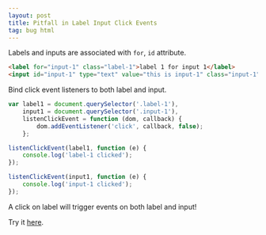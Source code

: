 ```yaml
---
layout: post
title: Pitfall in Label Input Click Events
tag: bug html
---
```


Labels and inputs are associated with `for`, `id` attribute.

```html
<label for="input-1" class="label-1">label 1 for input 1</label>
<input id="input-1" type="text" value="this is input-1" class="input-1">
```

Bind click event listeners to both label and input.

```js
var label1 = document.querySelector('.label-1'),
    input1 = document.querySelector('.input-1'),
    listenClickEvent = function (dom, callback) {
        dom.addEventListener('click', callback, false);
    };

listenClickEvent(label1, function (e) {
    console.log('label-1 clicked');
});

listenClickEvent(input1, function (e) {
    console.log('input-1 clicked');
});

```

A click on label will trigger events on both label and input!

Try it [here](https://vivaxy.github.io/course/pitfall/click-event-on-label-with-input/).
